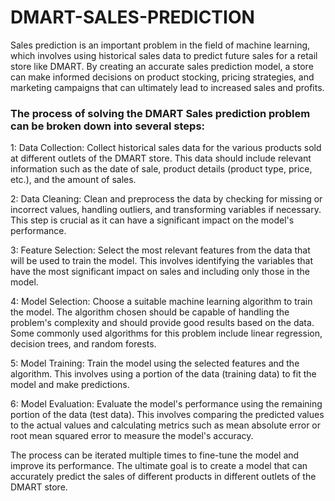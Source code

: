 # DMART-SALES-PREDICTION
Sales prediction is an important problem in the field of machine learning, which involves using historical sales data to predict future sales for a retail store like DMART. By creating an accurate sales prediction model, a store can make informed decisions on product stocking, pricing strategies, and marketing campaigns that can ultimately lead to increased sales and profits.

### The process of solving the DMART Sales prediction problem can be broken down into several steps:

1: Data Collection: Collect historical sales data for the various products sold at different outlets of the DMART store. This data should include relevant information such as the date of sale, product details (product type, price, etc.), and the amount of sales.

2: Data Cleaning: Clean and preprocess the data by checking for missing or incorrect values, handling outliers, and transforming variables if necessary. This step is crucial as it can have a significant impact on the model's performance.

3: Feature Selection: Select the most relevant features from the data that will be used to train the model. This involves identifying the variables that have the most significant impact on sales and including only those in the model.

4: Model Selection: Choose a suitable machine learning algorithm to train the model. The algorithm chosen should be capable of handling the problem's complexity and should provide good results based on the data. Some commonly used algorithms for this problem include linear regression, decision trees, and random forests.

5: Model Training: Train the model using the selected features and the algorithm. This involves using a portion of the data (training data) to fit the model and make predictions.

6: Model Evaluation: Evaluate the model's performance using the remaining portion of the data (test data). This involves comparing the predicted values to the actual values and calculating metrics such as mean absolute error or root mean squared error to measure the model's accuracy.

The process can be iterated multiple times to fine-tune the model and improve its performance. The ultimate goal is to create a model that can accurately predict the sales of different products in different outlets of the DMART store.
